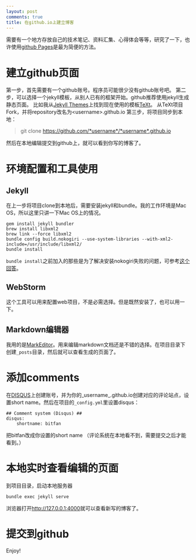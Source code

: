 ```yaml
---
layout: post
comments: true
title: 在github.io上建立博客
---
```

需要有一个地方存放自己的技术笔记、资料汇集、心得体会等等，研究了一下，也许使用[github Pages](https://pages.github.com/)是最为简便的方法。
# 建立github页面
第一步，首先需要有一个github账号。程序员可能很少没有github账号吧。
第二步，可以选择一个jekyll模板，从别人已有的框架开始。github推荐使用jekyll生成静态页面。
比如我从[Jekyll Themes](http://jekyllthemes.org/)上找到现在使用的模板[TeXt](https://github.com/kitian616/jekyll-TeXt-theme)。
从TeXt项目Fork，并将repository改名为\<username>.github.io
第三步，将项目同步到本地：
> git clone https://github.com/*username*/*username*.github.io

然后在本地编辑提交到github上，就可以看到你写的博客了。
# 环境配置和工具使用
## Jekyll
在上一步将项目clone到本地后，需要安装jekyll和bundle。我的工作环境是Mac OS，所以这里只讲一下Mac OS上的情况。
```
gem install jekyll bundler
brew install libxml2
brew link --force libxml2
bundle config build.nokogiri --use-system-libraries --with-xml2-include=/usr/include/libxml2/
bundle install
```
`bundle install`之前加入的那些是为了解决安装nokogiri失败的问题，可参考[这个回答](https://github.com/sparklemotion/nokogiri/issues/1483#issuecomment-252468222)。
## WebStorm
这个工具可以用来配置web项目，不是必需选择。但是既然安装了，也可以用一下。
## Markdown编辑器
我用的是[MarkEditor](http://zrey.com/app/markeditor)。用来编辑markdown文档还是不错的选择。在项目目录下创建`_posts`目录，然后就可以查看生成的页面了。
# 添加comments
在[DISQUS](https://disqus.com)上创建账号，并为你的_username_.github.io创建对应的评论站点，设置short name。然后在项目的`_config.yml`里设置disqus：
```
## Comment system (Disqus) ##
disqus:
    shortname: bitfan
```
把bitfan改成你设置的short name
（评论系统在本地看不到，需要提交之后才能看到。）

# 本地实时查看编辑的页面
到项目目录，启动本地服务器
```
bundle exec jekyll serve
```
浏览器打开<http://127.0.0.1:4000>就可以查看新写的博客了。

# 提交到github

Enjoy!
